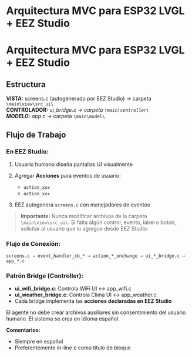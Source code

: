 # Arquitectura MVC para ESP32 LVGL + EEZ Studio

# Arquitectura MVC para ESP32 LVGL + EEZ Studio

## Estructura

**VISTA:** screens.c (autogenerado por EEZ Studio) → carpeta `\main\view\src_ui\`  
**CONTROLADOR:** ui_*_bridge.c → carpeta `\main\controller\`  
**MODELO:** app_*.c → carpeta `\main\model\`  

## Flujo de Trabajo

### En EEZ Studio:
1. Usuario humano diseña pantallas UI visualmente
2. Agregar **Acciones** para eventos de usuario:
   - `action_xxx`
   - `action_xxx`

3. EEZ autogenera `screens.c` con manejadores de eventos

> **Importante:** Nunca modificar archivos de la carpeta `\main\view\src_ui\`. Si falta algún control, evento, label o botón, solicitar al usuario que lo agregue desde EEZ Studio.

### Flujo de Conexión:
```
screens.c → event_handler_cb_* → action_*_onchange → ui_*_bridge.c → app_*.c
```

### Patrón Bridge (Controller):
- **ui_wifi_bridge.c**: Controla WiFi UI ↔ app_wifi.c
- **ui_weather_bridge.c**: Controla Clima UI ↔ app_weather.c
- Cada bridge implementa las **acciones declaradas en EEZ Studio**

El agente no debe crear archivos auxiliares sin consentimiento del usuario humano.
El sistema se crea en idioma español.

**Comentarios:**
- Siempre en español
- Preferentemente in-line o como título de bloque